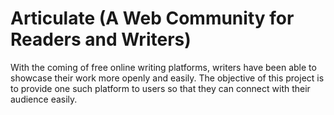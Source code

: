# Articulate (A Web Community for Readers and Writers)
With the coming of free online writing platforms, writers have been able to showcase their work more openly and easily. The objective of this project is to provide one such platform to users so that they can connect with their audience easily.
